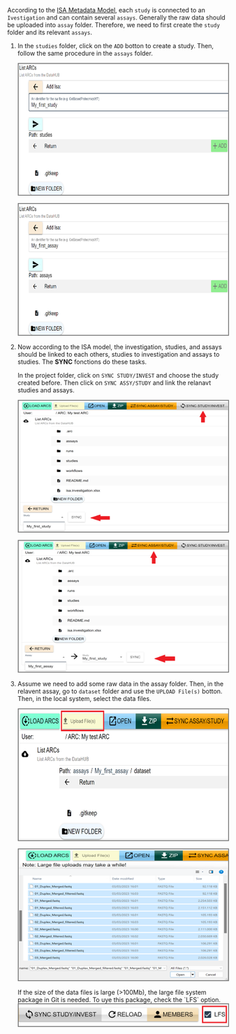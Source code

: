 According to the  [ISA Metadata Model](https://www.nfdi4plants.de/nfdi4plants.knowledgebase/docs/ArcCommanderManual/arc_isa.html), each `study` is connected to an `Ivestigation` and can contain several `assays`.  Generally the raw data should be uploaded into  `assay` folder. Therefore, we need to first create the  `study`  folder and its relevant `assays`.  


1. In the `studies` folder, click on the `ADD` botton to create a study. Then, follow the same procedure in the `assays` folder.
   </br>
    <p float="center">
        <img src="./img/add_study.png" width="600" height="300"  style="border: 2px solid  gray;" /> 
    </p>

      <p float="center">
        <img src="./img/add_assay.png" width="600" height="300" style="border: 2px solid  gray;" />
    </p>

2. Now according to the ISA model, the investigation, studies, and assays should be linked to each others, studies to investigation and assays to studies. The **SYNC** fonctions do these tasks. 

    In the project folder, click on `SYNC STUDY/INVEST` and choose the study created before.  Then click on `SYNC ASSY/STUDY` and link the relanavt studies and assays.  

    <p float="center">
        <img src="./img/sync_study.png" width="600" height="300" style="border: 2px solid  gray;"  /> 
    </p>
     <p float="center">
    <img src="./img/sync_assay.png" width="600" height="300" style="border: 2px solid  gray;"/>
    </p>

3. Assume we need to add some raw data in the assay folder. Then, in the relavent assay, go to `dataset` folder and use the `UPLOAD File(s)` botton. Then, in the local system, select the data files.

    <p float="center">
        <img src="./img/upload_command.png" width="600" height="300" style="border: 2px solid  gray;" /> 
    </p>
    <p float="center">
        <img src="./img/upload_data.png" width="600" height="300" style="border: 2px solid  gray;"/>
    </p>
     If the size of the data files is large (>100Mb), the  large file system package in Git is needed. To uye this package, check the  `LFS` option.    
        <img src="./img/lfs.png" width="500"  height="50"
        style="float: left; margin-right: 10px;border: 2px solid  gray;" />



